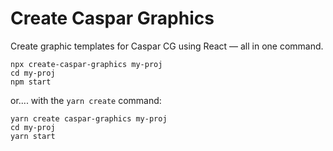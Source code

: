 # Create Caspar Graphics

Create graphic templates for Caspar CG using React — all in one command.

```
npx create-caspar-graphics my-proj
cd my-proj
npm start
```

or.... with the `yarn create` command:

```
yarn create caspar-graphics my-proj
cd my-proj
yarn start
```
